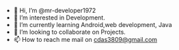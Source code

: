 - 👋 Hi, I’m @mr-developer1972
- 👀 I’m interested in Development.
- 🌱 I’m currently learning Android,web development, Java
- 💞️ I’m looking to collaborate on Projects.
- 📫 How to reach me mail on cdas3809@gmail.com

<!---
mr-developer1972/mr-developer1972 is a ✨ special ✨ repository because its `README.md` (this file) appears on your GitHub profile.
You can click the Preview link to take a look at your changes.
--->
